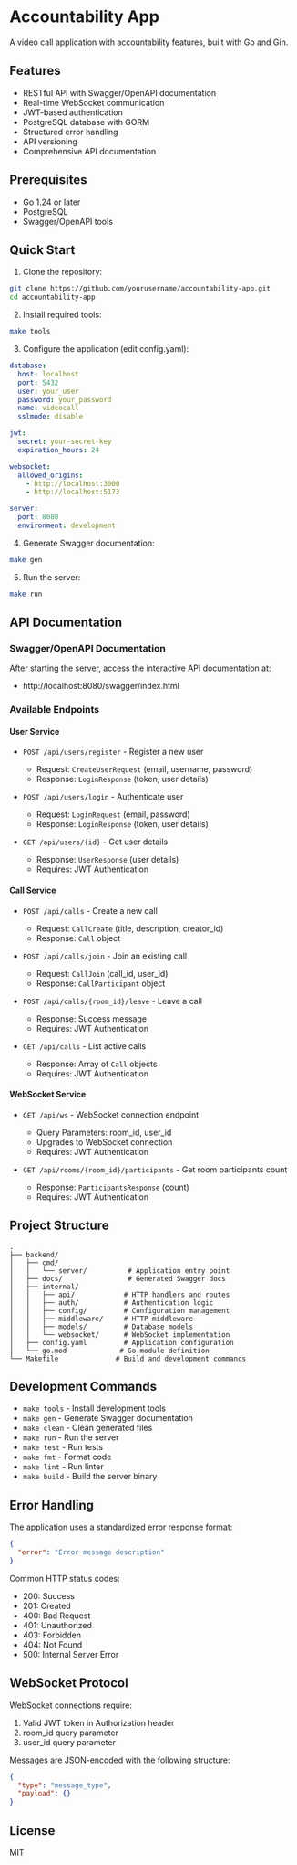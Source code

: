 # Accountability App

A video call application with accountability features, built with Go and Gin.

## Features

- RESTful API with Swagger/OpenAPI documentation
- Real-time WebSocket communication
- JWT-based authentication
- PostgreSQL database with GORM
- Structured error handling
- API versioning
- Comprehensive API documentation

## Prerequisites

- Go 1.24 or later
- PostgreSQL
- Swagger/OpenAPI tools

## Quick Start

1. Clone the repository:
```bash
git clone https://github.com/yourusername/accountability-app.git
cd accountability-app
```

2. Install required tools:
```bash
make tools
```

3. Configure the application (edit config.yaml):
```yaml
database:
  host: localhost
  port: 5432
  user: your_user
  password: your_password
  name: videocall
  sslmode: disable

jwt:
  secret: your-secret-key
  expiration_hours: 24

websocket:
  allowed_origins:
    - http://localhost:3000
    - http://localhost:5173

server:
  port: 8080
  environment: development
```

4. Generate Swagger documentation:
```bash
make gen
```

5. Run the server:
```bash
make run
```

## API Documentation

### Swagger/OpenAPI Documentation
After starting the server, access the interactive API documentation at:
- http://localhost:8080/swagger/index.html

### Available Endpoints

#### User Service
- `POST /api/users/register` - Register a new user
  - Request: `CreateUserRequest` (email, username, password)
  - Response: `LoginResponse` (token, user details)

- `POST /api/users/login` - Authenticate user
  - Request: `LoginRequest` (email, password)
  - Response: `LoginResponse` (token, user details)

- `GET /api/users/{id}` - Get user details
  - Response: `UserResponse` (user details)
  - Requires: JWT Authentication

#### Call Service
- `POST /api/calls` - Create a new call
  - Request: `CallCreate` (title, description, creator_id)
  - Response: `Call` object

- `POST /api/calls/join` - Join an existing call
  - Request: `CallJoin` (call_id, user_id)
  - Response: `CallParticipant` object

- `POST /api/calls/{room_id}/leave` - Leave a call
  - Response: Success message
  - Requires: JWT Authentication

- `GET /api/calls` - List active calls
  - Response: Array of `Call` objects
  - Requires: JWT Authentication

#### WebSocket Service
- `GET /api/ws` - WebSocket connection endpoint
  - Query Parameters: room_id, user_id
  - Upgrades to WebSocket connection
  - Requires: JWT Authentication

- `GET /api/rooms/{room_id}/participants` - Get room participants count
  - Response: `ParticipantsResponse` (count)
  - Requires: JWT Authentication

## Project Structure

```
.
├── backend/
│   ├── cmd/
│   │   └── server/          # Application entry point
│   ├── docs/                # Generated Swagger docs
│   ├── internal/
│   │   ├── api/            # HTTP handlers and routes
│   │   ├── auth/           # Authentication logic
│   │   ├── config/         # Configuration management
│   │   ├── middleware/     # HTTP middleware
│   │   ├── models/         # Database models
│   │   └── websocket/      # WebSocket implementation
│   ├── config.yaml         # Application configuration
│   └── go.mod             # Go module definition
└── Makefile              # Build and development commands
```

## Development Commands

- `make tools` - Install development tools
- `make gen` - Generate Swagger documentation
- `make clean` - Clean generated files
- `make run` - Run the server
- `make test` - Run tests
- `make fmt` - Format code
- `make lint` - Run linter
- `make build` - Build the server binary

## Error Handling

The application uses a standardized error response format:
```json
{
  "error": "Error message description"
}
```

Common HTTP status codes:
- 200: Success
- 201: Created
- 400: Bad Request
- 401: Unauthorized
- 403: Forbidden
- 404: Not Found
- 500: Internal Server Error

## WebSocket Protocol

WebSocket connections require:
1. Valid JWT token in Authorization header
2. room_id query parameter
3. user_id query parameter

Messages are JSON-encoded with the following structure:
```json
{
  "type": "message_type",
  "payload": {}
}
```

## License

MIT 
